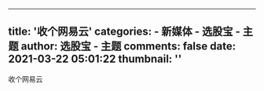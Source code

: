 
---
title: '收个网易云'
categories: 
    - 新媒体
    - 选股宝 - 主题
author: 选股宝 - 主题
comments: false
date: 2021-03-22 05:01:22
thumbnail: ''
---

<div>   
收个网易云  
</div>
            